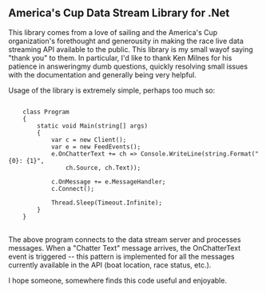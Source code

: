 <h2>America's Cup Data Stream Library for .Net</h2>

<p>
This library comes from a love of sailing and the America's Cup organization's  forethought and generousity in making the race live data streaming API available to the public.  This library is my small wayof saying "thank you" to them.  In particular, I'd like to thank Ken Milnes for his patience in answeringmy dumb questions, quickly resolving small issues with the documentation and generally being very helpful.
<p>

<p>Usage of the library is extremely simple, perhaps too much so:</p>

<pre>
<code language="c#">
    class Program
    {
    	static void Main(string[] args)
    	{
    	    var c = new Client();
    	    var e = new FeedEvents();
    	    e.OnChatterText += ch => Console.WriteLine(string.Format("{0}: {1}", 
    	    	ch.Source, ch.Text));
    	    	
    	    c.OnMessage += e.MessageHandler;
    	    c.Connect();
    	    
    	    Thread.Sleep(Timeout.Infinite);
    	}
    }
</code>
</pre>

<p>
The above program connects to the data stream server and processes messages.  When a "Chatter Text" message arrives, the OnChatterText event is triggered -- this pattern is implemented for all the messages currently available in the API (boat location, race status, etc.).  
</p>
<p>
I hope someone, somewhere finds this code useful and enjoyable.
</p>
